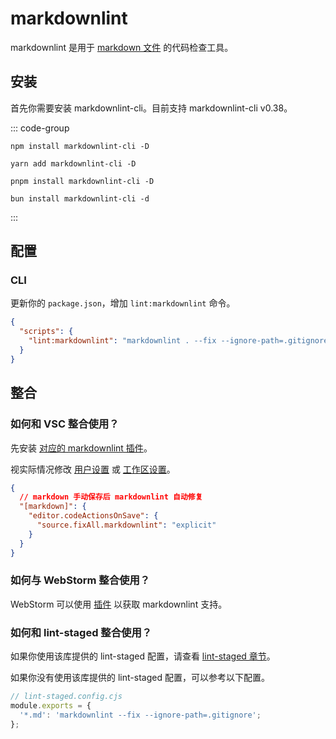 # markdownlint

markdownlint 是用于 [markdown 文件](https://commonmark.org/) 的代码检查工具。

## 安装

首先你需要安装 markdownlint-cli。目前支持 markdownlint-cli v0.38。

::: code-group

```shell [npm]
npm install markdownlint-cli -D
```

```shell [yarn]
yarn add markdownlint-cli -D
```

```shell [pnpm]
pnpm install markdownlint-cli -D
```

```shell [bun]
bun install markdownlint-cli -d
```

:::

## 配置

### CLI

更新你的 `package.json`，增加 `lint:markdownlint` 命令。

```json
{
  "scripts": {
    "lint:markdownlint": "markdownlint . --fix --ignore-path=.gitignore"
  }
}
```

## 整合

### 如何和 VSC 整合使用？

先安装 [对应的 markdownlint 插件](https://marketplace.visualstudio.com/items?itemName=DavidAnson.vscode-markdownlint)。

视实际情况修改 [用户设置](https://code.visualstudio.com/docs/getstarted/settings#_settingsjson) 或 [工作区设置](https://code.visualstudio.com/docs/getstarted/settings#_workspace-settings)。

```json
{
  // markdown 手动保存后 markdownlint 自动修复
  "[markdown]": {
    "editor.codeActionsOnSave": {
      "source.fixAll.markdownlint": "explicit"
    }
  }
}
```

### 如何与 WebStorm 整合使用？

WebStorm 可以使用 [插件](https://plugins.jetbrains.com/plugin/20851-markdownlint) 以获取 markdownlint 支持。

### 如何和 lint-staged 整合使用？

如果你使用该库提供的 lint-staged 配置，请查看 [lint-staged 章节](../git/lint-staged.md)。

如果你没有使用该库提供的 lint-staged 配置，可以参考以下配置。

```javascript
// lint-staged.config.cjs
module.exports = {
  '*.md': 'markdownlint --fix --ignore-path=.gitignore';
};
```
